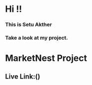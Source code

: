 # Hi !!
### This is Setu Akther

### Take a look at my project.

# MarketNest Project

## Live Link:()